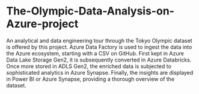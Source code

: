 # The-Olympic-Data-Analysis-on-Azure-project

An analytical and data engineering tour through the Tokyo Olympic dataset is offered by this project. Azure Data Factory is used to ingest the data into the Azure ecosystem, starting with a CSV on GitHub. First kept in Azure Data Lake Storage Gen2, it is subsequently converted in Azure Databricks. Once more stored in ADLS Gen2, the enriched data is subjected to sophisticated analytics in Azure Synapse. Finally, the insights are displayed in Power BI or Azure Synapse, providing a thorough overview of the dataset.
